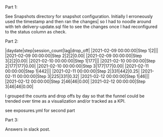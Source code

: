 Part 1:

See Snapshots directory for snapshot configuration. Initially I erroneously used the timestamp and then ran the changes| so I had to noodle around with teh delivery-update.sql file to see the changes once I had reconfigured to the status column as check.

Part 2:

|daydate|step|session_count|lag|drop_off|
|2021-02-09 00:00:00|Step 1|2|||
|2021-02-09 00:00:00|Step 2|2|2|0.00|
|2021-02-09 00:00:00|Step 3|2|2|0.00|
|2021-02-10 00:00:00|Step 1|177|||
|2021-02-10 00:00:00|Step 2|177|177|0.00|
|2021-02-10 00:00:00|Step 3|177|177|0.00|
|2021-02-11 00:00:00|Step 1|442|||
|2021-02-11 00:00:00|Step 2|331|442|0.25|
|2021-02-11 00:00:00|Step 3|225|331|0.32|
|2021-02-12 00:00:00|Step 1|46|||
|2021-02-12 00:00:00|Step 2|46|46|0.00|
|2021-02-12 00:00:00|Step 3|46|46|0.00|


I grouped the counts and drop offs by day so that the funnel could be trended over time as a visualization and/or tracked as a KPI.

see exposures.yml for second part

Part 3:

Answers in slack post.
